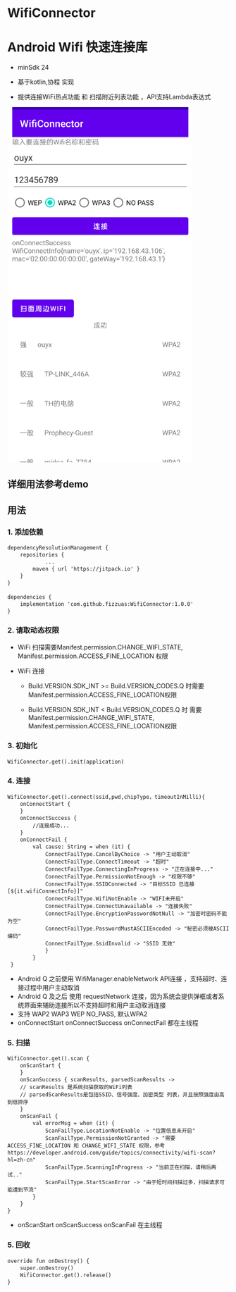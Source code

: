 # WifiConnector

# Android Wifi 快速连接库

- minSdk 24

* 基于kotlin,协程 实现

* 提供连接WiFi热点功能 和 扫描附近列表功能 ，API支持Lambda表达式




 ![img.png](img.png) 
 
 ## 详细用法参考demo

## 用法

### 1. 添加依赖

    dependencyResolutionManagement {
        repositories {
                ...
            maven { url 'https://jitpack.io' }
        }
    }

	dependencies {
	    implementation 'com.github.fizzuas:WifiConnector:1.0.0'	       
	}



### 2. 请取动态权限

* WiFi 扫描需要Manifest.permission.CHANGE_WIFI_STATE, Manifest.permission.ACCESS_FINE_LOCATION 权限

* WiFi 连接 
    - Build.VERSION.SDK_INT >= Build.VERSION_CODES.Q 时需要 Manifest.permission.ACCESS_FINE_LOCATION权限

    -  Build.VERSION.SDK_INT < Build.VERSION_CODES.Q 时 需要 Manifest.permission.CHANGE_WIFI_STATE, Manifest.permission.ACCESS_FINE_LOCATION权限


### 3. 初始化
    
    WifiConnector.get().init(application)


### 4. 连接

    WifiConnector.get().connect(ssid,pwd,chipType，timeoutInMilli){        
        onConnectStart {        
        }
        onConnectSuccess {
            //连接成功...
        }
        onConnectFail {
            val cause: String = when (it) {
                ConnectFailType.CancelByChoice -> "用户主动取消"
                ConnectFailType.ConnectTimeout -> "超时"
                ConnectFailType.ConnectingInProgress -> "正在连接中..."
                ConnectFailType.PermissionNotEnough -> "权限不够"
                ConnectFailType.SSIDConnected -> "目标SSID 已连接[${it.wifiConnectInfo}]"
                ConnectFailType.WifiNotEnable -> "WIFI未开启"
                ConnectFailType.ConnectUnavailable -> "连接失败"
                ConnectFailType.EncryptionPasswordNotNull -> "加密时密码不能为空"
                ConnectFailType.PasswordMustASCIIEncoded -> "秘密必须被ASCII编码"
                ConnectFailType.SsidInvalid -> "SSID 无效"
                }
            }
     }
 


* Android Q 之前使用 WifiManager.enableNetwork API连接 ，支持超时、连接过程中用户主动取消 
* Android Q 及之后 使用 requestNetwork 连接，因为系统会提供弹框或者系统界面来辅助连接所以不支持超时和用户主动取消连接
* 支持 WAP2 WAP3  WEP NO_PASS, 默认WPA2
* onConnectStart  onConnectSuccess onConnectFail 都在主线程



### 5. 扫描

    WifiConnector.get().scan {
        onScanStart {                
        }
        onScanSuccess { scanResults, parsedScanResults ->
        // scanResults 是系统扫描获取的WiFi列表
        // parsedScanResults是包括SSID、信号强度、加密类型 列表，并且按照强度由高到低排序
        }
        onScanFail {
            val errorMsg = when (it) {
                ScanFailType.LocationNotEnable -> "位置信息未开启"
                ScanFailType.PermissionNotGranted -> "需要ACCESS_FINE_LOCATION 和 CHANGE_WIFI_STATE 权限，参考https://developer.android.com/guide/topics/connectivity/wifi-scan?hl=zh-cn"
                ScanFailType.ScanningInProgress -> "当前正在扫描，请稍后再试.."
                ScanFailType.StartScanError -> "由于短时间扫描过多，扫描请求可能遭到节流"
            }
        }
    }

* onScanStart onScanSuccess  onScanFail 在主线程


### 5. 回收
    override fun onDestroy() {
        super.onDestroy()
        WifiConnector.get().release()
    }
